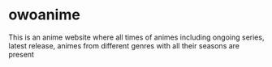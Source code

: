 # owoanime
This is an anime website where all times of animes including ongoing series, latest release, animes from different genres with all their seasons are present
